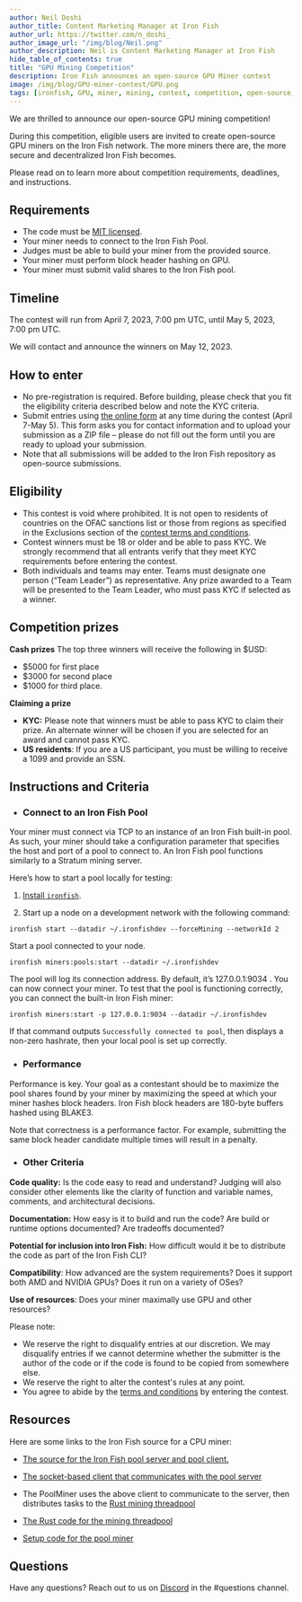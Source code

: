 ```yaml
---
author: Neil Doshi
author_title: Content Marketing Manager at Iron Fish
author_url: https://twitter.com/n_doshi_
author_image_url: "/img/blog/Neil.png"
author_description: Neil is Content Marketing Manager at Iron Fish
hide_table_of_contents: true
title: "GPU Mining Competition"
description: Iron Fish announces an open-source GPU Miner contest
image: /img/blog/GPU-miner-contest/GPU.png
tags: [ironfish, GPU, miner, mining, contest, competition, open-source, Blake3]
---
```



We are thrilled to announce our open-source GPU mining competition!

During this competition, eligible users are invited to create open-source GPU miners on the Iron Fish network. The more miners there are, the more secure and decentralized Iron Fish becomes.  

Please read on to learn more about competition requirements, deadlines, and instructions.

## Requirements

-   The code must be [MIT licensed](https://opensource.org/license/mit/).
-   Your miner needs to connect to the Iron Fish Pool.
-   Judges must be able to build your miner from the provided source.
-   Your miner must perform block header hashing on GPU.
-   Your miner must submit valid shares to the Iron Fish pool.
    

## Timeline

The contest will run from April 7, 2023, 7:00 pm UTC, until May 5, 2023, 7:00 pm UTC.

We will contact and announce the winners on May 12, 2023.  

## How to enter
-   No pre-registration is required. Before building, please check that you fit the eligibility criteria described below and note the KYC criteria.
-   Submit entries using [the online form](https://docs.google.com/forms/d/e/1FAIpQLSfVyz4E5yOG4NHRXApMbBaEvi4lN3rrN2nmRmejp4pTZ6Kbrw/viewform) at any time during the contest (April 7-May 5). This form asks you for contact information and to upload your submission as a ZIP file – please do not fill out the form until you are ready to upload your submission.
-   Note that all submissions will be added to the Iron Fish repository as open-source submissions.
    
## Eligibility

-   This contest is void where prohibited. It is not open to residents of countries on the OFAC sanctions list or those from regions as specified in the Exclusions section of the [contest terms and conditions](https://drive.google.com/file/d/1WBSBAzHQiD4rhnxBX4NqSmLqiAYczGfb/view?usp=sharing).
-   Contest winners must be 18 or older and be able to pass KYC. We strongly recommend that all entrants verify that they meet KYC requirements before entering the contest.
-   Both individuals and teams may enter. Teams must designate one person (“Team Leader”) as representative. Any prize awarded to a Team will be presented to the Team Leader, who must pass KYC if selected as a winner.
    

## Competition prizes

**Cash prizes**
The top three winners will receive the following in $USD:
-   $5000 for first place
-   $3000 for second place
-   $1000 for third place.  

**Claiming a prize**

- **KYC:** Please note that winners must be able to pass KYC to claim their prize. An alternate winner will be chosen if you are selected for an award and cannot pass KYC.  
- **US residents**: If you are a US participant, you must be willing to receive a 1099 and provide an SSN.

## Instructions and Criteria

-   ### Connect to an Iron Fish Pool
Your miner must connect via TCP to an instance of an Iron Fish built-in pool. As such, your miner should take a configuration parameter that specifies the host and port of a pool to connect to. An Iron Fish pool functions similarly to a Stratum mining server.  
  
Here’s how to start a pool locally for testing:  
  

1. [Install `ironfish`](https://ironfish.network/docs/onboarding/installation-iron-fish).
    
2.  Start up a node on a development network with the following command:  
      
```ironfish start --datadir ~/.ironfishdev --forceMining --networkId 2```

Start a pool connected to your node.  
      
```ironfish miners:pools:start --datadir ~/.ironfishdev```  
      
The pool will log its connection address. By default, it’s 127.0.0.1:9034 . You can now connect your miner. To test that the pool is functioning correctly, you can connect the built-in Iron Fish miner:  
      
```ironfish miners:start -p 127.0.0.1:9034 --datadir ~/.ironfishdev ``` 
      
If that command outputs ```Successfully connected to pool```, then displays a non-zero hashrate, then your local pool is set up correctly.  

-   ### Performance

Performance is key. Your goal as a contestant should be to maximize the pool shares found by your miner by maximizing the speed at which your miner hashes block headers. Iron Fish block headers are 180-byte buffers hashed using BLAKE3.  
  
Note that correctness is a performance factor. For example, submitting the same block header candidate multiple times will result in a penalty.

-   ### Other Criteria

**Code quality:** Is the code easy to read and understand? Judging will also consider other elements like the clarity of function and variable names, comments, and architectural decisions.

**Documentation:** How easy is it to build and run the code? Are build or runtime options documented? Are tradeoffs documented?

**Potential for inclusion into Iron Fish:** How difficult would it be to distribute the code as part of the Iron Fish CLI?

**Compatibility**: How advanced are the system requirements? Does it support both AMD and NVIDIA GPUs? Does it run on a variety of OSes?

**Use of resources**: Does your miner maximally use GPU and other resources?

Please note:

-   We reserve the right to disqualify entries at our discretion. We may disqualify entries if we cannot determine whether the submitter is the author of the code or if the code is found to be copied from somewhere else.
-   We reserve the right to alter the contest's rules at any point.
-   You agree to abide by the [terms and conditions](https://docs.google.com/document/d/1TnwbC1vp2d62VEmKJKh6FaTv0bQ65JQf7c7RPDrwkI0/edit?usp=sharing) by entering the contest.
    

## Resources
Here are some links to the Iron Fish source for a CPU miner:
-   [The source for the Iron Fish pool server and pool client.](https://github.com/iron-fish/ironfish/tree/master/ironfish/src/mining)
    

-   [The socket-based client that communicates with the pool server](https://github.com/iron-fish/ironfish/blob/master/ironfish/src/mining/stratum/clients/client.ts)
    
-   The PoolMiner uses the above client to communicate to the server, then distributes tasks to the [Rust mining threadpool](https://github.com/iron-fish/ironfish/blob/master/ironfish/src/mining/poolMiner.ts)[](https://github.com/iron-fish/ironfish/blob/master/ironfish/src/mining/poolMiner.ts)
    

-   [The Rust code for the mining threadpool](https://github.com/iron-fish/ironfish/tree/master/ironfish-rust/src/mining)
    
-   [Setup code for the pool miner](https://github.com/iron-fish/ironfish/blob/dd7bcab84de5babc273cacd33586580b80cc3a07/ironfish-cli/src/commands/miners/start.ts#L57)

## Questions
Have any questions? Reach out to us on [Discord](https://discord.com/invite/EkQkEcm8DH) in the #questions channel.


